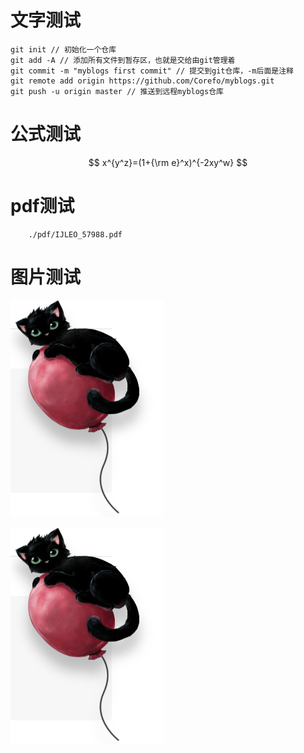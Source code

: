 # 文字测试

```git
git init // 初始化一个仓库
git add -A // 添加所有文件到暂存区，也就是交给由git管理着
git commit -m "myblogs first commit" // 提交到git仓库，-m后面是注释
git remote add origin https://github.com/Corefo/myblogs.git
git push -u origin master // 推送到远程myblogs仓库
```

# 公式测试

$$ x^{y^z}=(1+{\rm e}^x)^{-2xy^w} $$

# pdf测试

```pdf
    ./pdf/IJLEO_57988.pdf
```

# 图片测试

![图片测试](../pictures/cat.jpg)

<img src="../pictures/cat.jpg">
